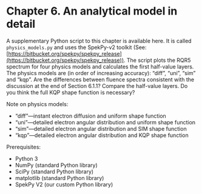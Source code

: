 # Chapter 6. An analytical model in detail

A supplementary Python script to this chapter is available here. It is called
`physics_models.py` and uses the SpekPy-v2 toolkit (See: [https://bitbucket.org/spekpy/spekpy_release](https://bitbucket.org/spekpy/spekpy_release)). The script plots the RQR5
spectrum for four physics models and calculates the first half-value layers.
The physics models are (in order of increasing accuracy): “diff”, “uni”, “sim”
and “kqp”. Are the differences between fluence spectra consistent with the
discussion at the end of Section 6.1.1? Compare the half-value layers. Do
you think the full KQP shape function is necessary?

Note on physics models:

- “diff”—instant electron diffusion and uniform shape function
- “uni”—detailed electron angular distribution and uniform shape function
- “sim”—detailed electron angular distribution and SIM shape function
- “kqp”—detailed electron angular distribution and KQP shape function

Prerequisites:

* Python 3
* NumPy (standard Python library)
* SciPy (standard Python library)
* matplotlib (standard Python library)
* SpekPy V2 (our custom Python library)

